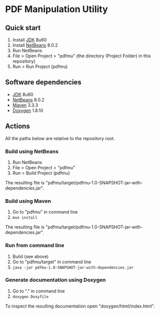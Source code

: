 # PDF Manipulation Utility

## Quick start

1. Install [JDK](http://www.oracle.com/technetwork/java/javase/downloads/index.html) 8u60
2. Install [NetBeans](https://netbeans.org/downloads/) 8.0.2
3. Run NetBeans
4. File > Open Project > "pdfmu" (the directory (Project Folder) in this repository)
5. Run > Run Project (pdfmu)

## Software dependencies

* [JDK](http://www.oracle.com/technetwork/java/javase/downloads/index.html) 8u60
* [NetBeans](https://netbeans.org/downloads/) 8.0.2
* [Maven](http://maven.apache.org/download.cgi) 3.3.3
* [Doxygen](http://www.stack.nl/~dimitri/doxygen/) 1.8.10

## Actions

All the paths below are relative to the repository root.

### Build using NetBeans

1. Run NetBeans
2. File > Open Project > "pdfmu"
3. Run > Build Project (pdfmu)

The resulting file is "pdfmu/target/pdfmu-1.0-SNAPSHOT-jar-with-dependencies.jar".

### Build using Maven

1. Go to "pdfmu" in command line
2. `mvn install`

The resulting file is "pdfmu/target/pdfmu-1.0-SNAPSHOT-jar-with-dependencies.jar".

### Run from command line

1. Build (see above)
2. Go to "pdfmu/target" in command line
3. `java -jar pdfmu-1.0-SNAPSHOT-jar-with-dependencies.jar`

### Generate documentation using Doxygen

1. Go to "." in command line
2. `doxygen Doxyfile`

To inspect the resulting documentation open "doxygen/html/index.html".
